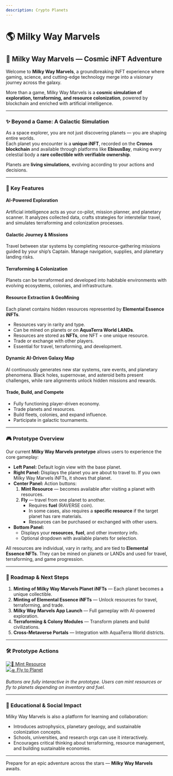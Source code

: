 ```yaml
---
description: Crypto Planets
---
```


# 🌎 Milky Way Marvels

## 🌌 Milky Way Marvels — Cosmic iNFT Adventure

Welcome to **Milky Way Marvels**, a groundbreaking iNFT experience where gaming, science, and cutting-edge technology merge into a visionary journey across the galaxy.

More than a game, Milky Way Marvels is a **cosmic simulation of exploration, terraforming, and resource colonization**, powered by blockchain and enriched with artificial intelligence.

***

### ✨ Beyond a Game: A Galactic Simulation

As a space explorer, you are not just discovering planets — you are shaping entire worlds.\
Each planet you encounter is a **unique iNFT**, recorded on the **Cronos blockchain** and available through platforms like **EbisusBay**, making every celestial body a **rare collectible with verifiable ownership**.

Planets are **living simulations**, evolving according to your actions and decisions.

***

### 🚀 Key Features

#### AI-Powered Exploration

Artificial intelligence acts as your co-pilot, mission planner, and planetary scanner. It analyzes collected data, crafts strategies for interstellar travel, and simulates terraforming and colonization processes.

#### Galactic Journey & Missions

Travel between star systems by completing resource-gathering missions guided by your ship’s Captain. Manage navigation, supplies, and planetary landing risks.

#### Terraforming & Colonization

Planets can be terraformed and developed into habitable environments with evolving ecosystems, colonies, and infrastructure.

#### Resource Extraction & GeoMining

Each planet contains hidden resources represented by **Elemental Essence iNFTs**.

* Resources vary in rarity and type.
* Can be mined on planets or on **AquaTerra World LANDs**.
* Resources are stored as **NFTs**, one NFT = one unique resource.
* Trade or exchange with other players.
* Essential for travel, terraforming, and development.

#### Dynamic AI-Driven Galaxy Map

AI continuously generates new star systems, rare events, and planetary phenomena. Black holes, supernovae, and asteroid belts present challenges, while rare alignments unlock hidden missions and rewards.

#### Trade, Build, and Compete

* Fully functioning player-driven economy.
* Trade planets and resources.
* Build fleets, colonies, and expand influence.
* Participate in galactic tournaments.

***

### 🎮 Prototype Overview

Our current **Milky Way Marvels prototype** allows users to experience the core gameplay:

* **Left Panel:** Default login view with the base planet.
* **Right Panel:** Displays the planet you are about to travel to. If you own Milky Way Marvels iNFTs, it shows that planet.
* **Center Panel:** Action buttons:
  1. **Mint Resource** — becomes available after visiting a planet with resources.
  2. **Fly** — travel from one planet to another.
     * Requires **fuel** (RAVERSE coin).
     * In some cases, also requires a **specific resource** if the target planet has rare materials.
     * Resources can be purchased or exchanged with other users.
* **Bottom Panel:**
  * Displays your **resources**, **fuel**, and other inventory info.
  * Optional dropdown with available planets for selection.

All resources are individual, vary in rarity, and are tied to **Elemental Essence NFTs**. They can be mined on planets or LANDs and used for travel, terraforming, and game progression.

***

### 🌠 Roadmap & Next Steps

1. **Minting of Milky Way Marvels Planet iNFTs** — Each planet becomes a unique collectible.
2. **Minting of Elemental Essence iNFTs** — Unlock resources for travel, terraforming, and trade.
3. **Milky Way Marvels App Launch** — Full gameplay with AI-powered exploration.
4. **Terraforming & Colony Modules** — Transform planets and build civilizations.
5. **Cross-Metaverse Portals** — Integration with AquaTerra World districts.

***

### 🛠 Prototype Actions

[![🚀 Mint Resource](https://img.shields.io/badge/Mint-Resource-1E90FF?style=for-the-badge)](https://your-prototype-link.com)\
[![🛸 Fly to Planet](https://img.shields.io/badge/Fly-Planet-32CD32?style=for-the-badge)](https://milky-way-marvels.lovable.app/)

_Buttons are fully interactive in the prototype. Users can mint resources or fly to planets depending on inventory and fuel._

***

### 🌌 Educational & Social Impact

Milky Way Marvels is also a platform for learning and collaboration:

* Introduces astrophysics, planetary geology, and sustainable colonization concepts.
* Schools, universities, and research orgs can use it interactively.
* Encourages critical thinking about terraforming, resource management, and building sustainable economies.

***

Prepare for an epic adventure across the stars — **Milky Way Marvels** awaits.
